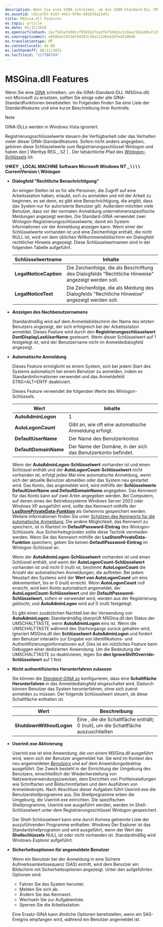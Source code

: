 ```yaml
---
description: Wenn Sie eine GINA schreiben, um die GINA-Standard-DLL (MSGina.dll) von Microsoft zu ersetzen, sollten Sie einige oder alle GINA-Standardfunktionen bereitstellen.
ms.assetid: cd2ce7b7-6167-4451-9f6e-881676a2145c
title: MSGina.dll Features
ms.topic: article
ms.date: 05/31/2018
ms.openlocfilehash: 2acf5d1e7e9dccf9581b27ea2fef3deb1c2c8aa218a1b0a711b7015134e1d2d1
ms.sourcegitcommit: e858bbe701567d4583c50a11326e42d7ea51804b
ms.translationtype: MT
ms.contentlocale: de-DE
ms.lasthandoff: 08/11/2021
ms.locfileid: "117786749"
---
```

# <a name="msginadll-features"></a>MSGina.dll Features

Wenn Sie eine [*GINA*](../secgloss/g-gly.md) schreiben, um die GINA-Standard-DLL (MSGina.dll) von Microsoft zu ersetzen, sollten Sie einige oder alle GINA-Standardfunktionen bereitstellen. Im Folgenden finden Sie eine Liste der Standardfeatures und eine kurze Beschreibung ihrer Kontrolle.

> [!Note]  
> GINA-DLLs werden in Windows Vista ignoriert.

 

Registrierungsschlüsselwerte steuern die Verfügbarkeit oder das Verhalten vieler dieser GINA-Standardfeatures. Sofern nicht anders angegeben, gehören diese Schlüsselwerte zum Registrierungsschlüssel Winlogon und haben den \[ Werttyp REG \_ SZ \] . Der tatsächliche Pfad des [*Winlogon-Schlüssels*](../secgloss/w-gly.md) ist:

**\\HKEY \_ LOCAL MACHINE Software Microsoft Windows NT \_ \\ \\ \\ \\ CurrentVersion \\ Winlogon**

-   **Dialogfeld "Rechtliche Benachrichtigung"**

    An einigen Stellen ist es für alle Personen, die Zugriff auf eine Arbeitsstation haben, erlaubt, sich zu anmelden und mit der Arbeit zu beginnen, es sei denn, es gibt eine Benachrichtigung, die angibt, dass das System nur für autorisierte Benutzer gilt. Außerdem möchten viele Benutzer, dass vor der normalen Anmeldung unternehmensspezifische Meldungen angezeigt werden. Die Standard-GINA verwendet zwei Winlogon-Registrierungsschlüsselwerte, damit ein System Informationen vor der Anmeldung anzeigen kann. Wenn einer der Schlüsselwerte vorhanden ist und eine Zeichenfolge enthält, die nicht NULL ist, wird vor dem üblichen Willkommensbildschirm ein Dialogfeld rechtlicher Hinweis angezeigt. Diese Schlüsselwertnamen sind in der folgenden Tabelle aufgeführt.

    

    | Schlüsselwertname         | Inhalte                                                            |
    |------------------------|---------------------------------------------------------------------|
    | **LegalNoticeCaption** | Die Zeichenfolge, die als Beschriftung des Dialogfelds "Rechtliche Hinweise" angezeigt werden soll. |
    | **LegalNoticeText**    | Die Zeichenfolge, die als Meldung des Dialogfelds "Rechtliche Hinweise" angezeigt werden soll. |

    

     

-   **Anzeigen des Nachbenutzernamens**

    Standardmäßig wird auf dem Anmeldebildschirm der Name des letzten Benutzers angezeigt, der sich erfolgreich bei der Arbeitsstation anmeldet. Dieses Feature wird durch den **Registrierungsschlüsselwert DontDisplayLastUserName** gesteuert. Wenn dieser Schlüsselwert auf 1 festgelegt ist, wird der Benutzername nicht im Anmeldedialogfeld angezeigt.

-   **Automatische Anmeldung**

    Dieses Feature ermöglicht es einem System, sich bei jedem Start des Systems automatisch bei einem Benutzer zu anmelden, indem es Standardinformationen verwendet und das Anmeldefeld STRG+ALT+ENTF deaktiviert.

    Dieses Feature verwendet die folgenden Werte des Winlogon-Schlüssels.

    

    | Wert                 | Inhalte                                           |
    |-----------------------|----------------------------------------------------|
    | **AutoAdminLogon**    | 1                                                  |
    | **AutoLogonCount**    | Gibt an, wie oft eine automatische Anmeldung erfolgt.       |
    | **DefaultUserName**   | Der Name des Benutzerkontos                       |
    | **DefaultDomainName** | Der Name der Domäne, in der sich das Benutzerkonto befindet. |

    

     

    Wenn der **AutoAdminLogon-Schlüsselwert** vorhanden ist und einen Schlüssel enthält und der **AutoLogonCount-Schlüsselwert** nicht vorhanden ist, erfolgt jedes Mal eine automatische Anmeldung, wenn sich der aktuelle Benutzer abmelden oder das System neu gestartet wird. Das Konto, das angemeldet wird, wird mithilfe der **Schlüsselwerte DefaultUserName** **und DefaultDomainName** angegeben. Das Kennwort für das Konto kann auf zwei Arten angegeben werden. Bei Computern, auf denen eines der Betriebssysteme Windows Server 2003 oder Windows XP ausgeführt wird, sollte das Kennwort mithilfe der [**LsaStorePrivateData-Funktion**](/windows/win32/api/ntsecapi/nf-ntsecapi-lsastoreprivatedata) als Geheimnis gespeichert werden. Weitere Informationen finden Sie unter [Schützen des Kennworts für die automatische Anmeldung.](protecting-the-automatic-logon-password.md) Die andere Möglichkeit, das Kennwort zu speichern, ist in Klartext im **DefaultPassword-Eintrag** des Winlogon-Schlüssels. Aus Sicherheitsgründen sollte diese Technik vermieden werden. Wenn Sie das Kennwort mithilfe der **LsaStorePrivateData-Funktion** speichern, geben Sie keinen **DefaultPassword-Eintrag** im Winlogon-Schlüssel an.

    Wenn der **AutoAdminLogon-Schlüsselwert** vorhanden ist und einen Schlüssel enthält, und wenn der **AutoLogonCount-Schlüsselwert** vorhanden ist und nicht 0 (null) ist, bestimmt **AutoLogonCount** die Anzahl der automatischen Anmeldungen, die auftreten. Bei jedem Neustart des Systems wird der **Wert von AutoLogonCount** um eins dekrementiert, bis er 0 (null) erreicht. Wenn **AutoLogonCount** null erreicht, wird kein Konto automatisch angemeldet, der **AutoLogonCount-Schlüsselwert** und der **DefaultPassword-Schlüsselwert,** sofern er verwendet wird, werden aus der Registrierung gelöscht, und **AutoAdminLogon** wird auf 0 (null) festgelegt.

    Es gibt einen zusätzlichen Nachteil bei der Verwendung von **AutoAdminLogon:** Standardmäßig überprüft MSGina.dll den Status der UMSCHALTTASTE, wenn **AutoAdminLogon** eins ist. Wenn die UMSCHALTTASTE während des Startvorgangs zurück gehalten wird, ignoriert MSGina.dll den **Schlüsselwert AutoAdminLogon** und fordert den Benutzer interaktiv zur Eingabe von Identifikations- und Authentifizierungsinformationen auf. Dies ist ein nützliches Feature beim Debuggen einer dedizierten Anwendung. Um die Bedeutung der UMSCHALTTASTE zu deaktivieren, legen Sie **den IgnoreShiftOverride-Schlüsselwert** auf 1 fest.

-   **Nicht authentifiziertes Herunterfahren zulassen**

    Sie können die [*Standard-GINA so*](../secgloss/g-gly.md) konfigurieren, dass eine **Schaltfläche Herunterfahren** in das Anmeldedialogfeld eingeschaltet wird. Dadurch können Benutzer das System herunterfahren, ohne sich zuerst anmelden zu müssen. Der folgende Schlüsselwert steuert, ob diese Schaltfläche enthalten ist.

    

    | Wert                    | Beschreibung                                           |
    |--------------------------|-------------------------------------------------------|
    | **ShutdownWithoutLogon** | Eine , die die Schaltfläche enthält; 0 (null), um die Schaltfläche auszuschließen |

    

     

-   **Userinit.exe Aktivierung**

    Userinit.exe ist eine Anwendung, die von einem MSGina.dll ausgeführt wird, wenn sich der Benutzer angemeldet hat. Sie wird im Kontext des neu angemeldeten [*Benutzers*](../secgloss/c-gly.md) und auf dem Anwendungsdesktop ausgeführt. Der Zweck besteht in der Einrichtung der Umgebung des Benutzers, einschließlich der Wiederherstellung von Netzwerkverwendungszwecken, dem Einrichten von Profileinstellungen wie Schriftarten und Bildschirmfarben und dem Ausführen von Anmeldeskripts. Nach Abschluss dieser Aufgaben führt Userinit.exe die Benutzershellprogramme aus. Die Shellprogramme erben die Umgebung, die Userinit.exe einrichten. Die spezifischen Shellprogramme, Userinit.exe ausgeführt werden,  werden im Shell-Schlüsselwert unter dem Registrierungsschlüssel Winlogon gespeichert.

    Der  Shell-Schlüsselwert kann eine durch Komma getrennte Liste der auszuführenden Programme enthalten. Windows Der Explorer ist das Standardshellprogramm und wird ausgeführt, wenn der Wert des **Shellschlüssels** NULL ist oder nicht vorhanden ist. Standardmäßig wird Windows-Explorer aufgeführt.

-   **Sicherheitsoptionen für angemeldete Benutzer**

    Wenn ein Benutzer bei der [](../secgloss/s-gly.md) Anmeldung in eine Sichere Aufmerksamkeitssequenz (SAS) eintritt, wird dem Benutzer ein Bildschirm mit Sicherheitsoptionen angezeigt. Unter den aufgeführten Optionen sind:

    -   Fahren Sie das System herunter.
    -   Melden Sie sich ab.
    -   Ändern Sie das Kennwort.
    -   Wechseln Sie zur Aufgabenliste.
    -   Sperren Sie die Arbeitsstation.

    Eine Ersatz-GINA kann ähnliche Optionen bereitstellen, wenn ein SAS-Ereignis empfangen wird, während ein Benutzer angemeldet ist.

 

 

